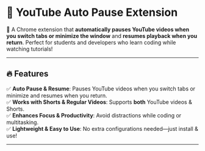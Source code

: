 # 🎯 YouTube Auto Pause Extension  

🚀 A Chrome extension that **automatically pauses YouTube videos when you switch tabs or minimize the window** and **resumes playback when you return**. Perfect for students and developers who learn coding while watching tutorials!  

---

## 🔥 Features  

✅ **Auto Pause & Resume**: Pauses YouTube videos when you switch tabs or minimize and resumes when you return.  
✅ **Works with Shorts & Regular Videos**: Supports **both** YouTube videos & Shorts.  
✅ **Enhances Focus & Productivity**: Avoid distractions while coding or multitasking.  
✅ **Lightweight & Easy to Use**: No extra configurations needed—just install & use!  

---
